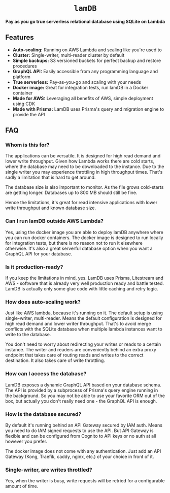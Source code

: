 <div align="center">
  <h1><code>lamDB</code></h1>

  <p>
    <strong>Pay as you go true serverless relational database using SQLite on Lambda</strong>
  </p>
</div>

## Features

- **Auto-scaling:** Running on AWS Lambda and scaling like you're used to
- **Cluster:** Single-writer, multi-reader cluster by default
- **Simple backups:** S3 versioned buckets for perfect backup and restore procedures
- **GraphQL API:** Easily accessible from any programming language and platform
- **True serverless:** Pay-as-you-go and scaling with your needs
- **Docker image:** Great for integration tests, run lamDB in a Docker container
- **Made for AWS:** Leveraging all benefits of AWS, simple deployment using CDK
- **Made with Prisma:** LamDB uses Prisma's query and migration engine to provide the API

## FAQ

### Whom is this for?

The applications can be versatile. It is designed for high read demand and lower write throughput.
Given how Lambda works there are cold starts, where the database may need to be downloaded to the instance. Due to the single writer you may experience throttling in high throughput times. That's sadly a limitation that is hard to get around.

The database size is also important to monitor. As the file grows cold-starts are getting longer.
Databases up to 800 MB should still be fine.

Hence the limitations, it's great for read intensive applications with lower write throughput and known database size.

### Can I run lamDB outside AWS Lambda?

Yes, using the docker image you are able to deploy lamDB anywhere where you can run docker containers.
The docker image is designed to run locally for integration tests, but there is no reason not to run it elsewhere otherwise.
It's also a great serverful database option when you want a GraphQL API for your database.

### Is it production-ready?

If you keep the limitations in mind, yes. LamDB uses Prisma, Litestream and AWS - software that is already very well production ready and battle tested. LamDB is actually only some glue code with little caching and retry logic.

### How does auto-scaling work?

Just like AWS lambda, because it's running on it. The default setup is using single-writer, multi-reader.
Means the default configuration is designed for high read demand and lower writer throughput. That's to avoid merge conflicts with the SQLite database when multiple lambda instances want to write to the database.

You don't need to worry about redirecting your writes or reads to a certain instance. The writer and readers are conveniently behind an extra proxy endpoint that takes care of routing reads and writes to the correct destination. It also takes care of write throttling.

### How can I access the database?

LamDB exposes a dynamic GraphQL API based on your database schema. The API is provided by a subprocess of Prisma's query engine running in the background.
So you may not be able to use your favorite ORM out of the box, but actually you don't really need one - the GraphQL API is enough.

### How is the database secured?

By default it's running behind an API Gateway secured by IAM auth. Means you need to do IAM signed requests to use the API.
But API Gateway is flexible and can be configured from Cognito to API keys or no auth at all however you prefer.

The docker image does not come with any authentication. Just add an API Gateway (Kong, Traefik, caddy, nginx, etc.) of your choice in front of it.

### Single-writer, are writes throttled?

Yes, when the writer is busy, write requests will be retried for a configurable amount of time.
